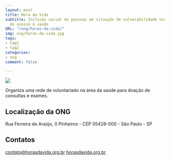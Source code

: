 ```yaml
---
layout: post
title: Hora da Vida
subtitle: Inclusão social de pessoas em situação de vulnerabilidade social por meio
  do acesso à saúde
URL: "/ong/horas-da-vida/"
img: ong/horas-da-vida.jpg
tags:
- tag1
- tag2
categories:
- ong
comment: false

---
```

![](/uploads/horas-vida.png)

Organiza uma rede de voluntariado na área da saúde para doação de consultas e exames.

## Localização da ONG

Rua Ferreira de Araújo, 0
Pinheiros - CEP 05428-000 - São Paulo - SP

## Contatos

[contato@horasdavida.org.br](mailto:contato@horasdavida.org.br)
[horasdavida.org.br](https://www.horasdavida.org.br)